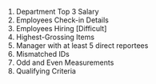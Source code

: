 1. Department Top 3 Salary
2. Employees Check-in Details
3. Employees Hiring [Difficult]
4. Highest-Grossing Items
5. Manager with at least 5 direct reportees
6. Mismatched IDs
7. Odd and Even Measurements
8. Qualifying Criteria